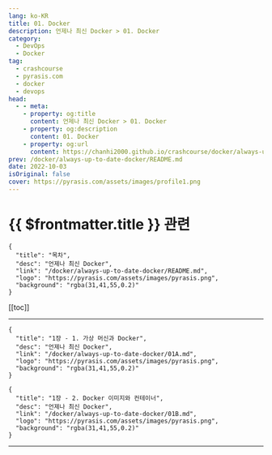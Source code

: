 ```yaml
---
lang: ko-KR
title: 01. Docker
description: 언제나 최신 Docker > 01. Docker
category: 
  - DevOps
  - Docker
tag: 
  - crashcourse
  - pyrasis.com
  - docker
  - devops
head:
  - - meta:
    - property: og:title
      content: 언제나 최신 Docker > 01. Docker
    - property: og:description
      content: 01. Docker
    - property: og:url
      content: https://chanhi2000.github.io/crashcourse/docker/always-up-to-date-docker/01.html
prev: /docker/always-up-to-date-docker/README.md
date: 2022-10-03
isOriginal: false
cover: https://pyrasis.com/assets/images/profile1.png
---
```


# {{ $frontmatter.title }} 관련

```component VPCard
{
  "title": "목차",
  "desc": "언제나 최신 Docker",
  "link": "/docker/always-up-to-date-docker/README.md",
  "logo": "https://pyrasis.com/assets/images/pyrasis.png",
  "background": "rgba(31,41,55,0.2)"
}
```

[[toc]]

---

<SiteInfo
  name="01. Docker"
  desc="언제나 최신 Docker"
  url="https://pyrasis.com/jHLsAlwaysUpToDateDocker/Unit01"
  logo="https://pyrasis.com/assets/images/pyrasis.png"
  preview="https://pyrasis.com/assets/images/profile1.png"/>

<!-- TODO: 작성 -->

```component VPCard
{
  "title": "1장 - 1. 가상 머신과 Docker",
  "desc": "언제나 최신 Docker",
  "link": "/docker/always-up-to-date-docker/01A.md",
  "logo": "https://pyrasis.com/assets/images/pyrasis.png",
  "background": "rgba(31,41,55,0.2)"
}
```

```component VPCard
{
  "title": "1장 - 2. Docker 이미지와 컨테이너",
  "desc": "언제나 최신 Docker",
  "link": "/docker/always-up-to-date-docker/01B.md",
  "logo": "https://pyrasis.com/assets/images/pyrasis.png",
  "background": "rgba(31,41,55,0.2)"
}
```

---

<TagLinks />